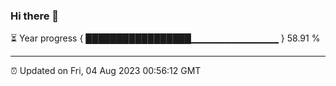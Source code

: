 ### Hi there 👋

⏳ Year progress { █████████████████▁▁▁▁▁▁▁▁▁▁▁▁▁ } 58.91 %

---

⏰ Updated on Fri, 04 Aug 2023 00:56:12 GMT
